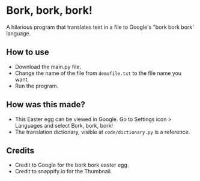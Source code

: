 # Bork, bork, bork!
A hilarious program that translates text in a file to Google's "bork bork bork' language.


## How to use

* Download the main.py file.
* Change the name of the file from ```demofile.txt``` to the file name you want.
* Run the program.

## How was this made?

* This Easter egg can be viewed in Google. Go to Settings icon > Languages and select Bork, bork, bork!
* The translation dictionary, visible at ```code/dictionary.py``` is a reference.

## Credits

* Credit to Google for the bork bork easter egg.
* Credit to snappify.io for the Thumbnail.
